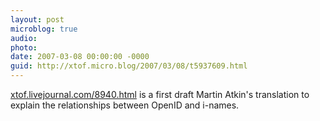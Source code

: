 ```yaml
---
layout: post
microblog: true
audio: 
photo: 
date: 2007-03-08 00:00:00 -0000
guid: http://xtof.micro.blog/2007/03/08/t5937609.html
---
```

[xtof.livejournal.com/8940.html](http://xtof.livejournal.com/8940.html) is a first draft Martin Atkin's translation to explain the relationships between OpenID and i-names.
